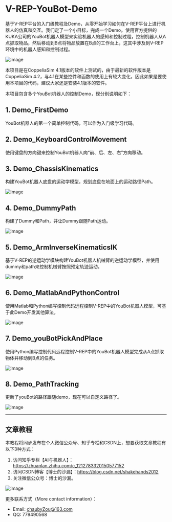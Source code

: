 # V-REP-YouBot-Demo
基于V-REP平台的入门级教程及Demo，从零开始学习如何在V-REP平台上进行机器人的仿真和交互。我们定了一个小目标，完成一个Demo。使用官方提供的KUKA公司的YouBot机器人模型来实验机器人的感知和控制过程，控制机器人从A点抓取物品，然后移动到B点将物品放置在B点的工作台上，这其中涉及到V-REP环境中的机器人感知和控制过程。

![image](https://github.com/chauby/V-REP-YouBot-Demo/blob/master/Kuka-YouBot.png)


本项目是在CoppeliaSim 4.1版本的软件上测试的，由于最新的软件版本是CoppeliaSim 4.2，与4.1在某些控件和函数的使用上有较大变化，因此如果是要使用本项目的代码，建议大家还是安装4.1版本的软件。


本项目包含多个YouBot机器人的控制Demo，现分别说明如下：

## 1. Demo_FirstDemo

YouBot机器人的第一个简单控制代码，可以作为入门级学习代码。



## 2. Demo_KeyboardControlMovement

使用键盘的方向键来控制YouBot机器人向“前、后、左、右”方向移动。



## 3. Demo_ChassisKinematics

构建YouBot机器人底盘的运动学模型，规划底盘在地面上的运动路径Path。

![image](https://github.com/chauby/V-REP-YouBot-Demo/blob/master/3_Demo_ChassisKinematics/YouBotPathDemo.gif)



## 4. Demo_DummyPath

构建了Dummy和Path，并让Dummy跟随Path运动。

![image](https://github.com/chauby/V-REP-YouBot-Demo/blob/master/4_Demo_DummyPath/DummyPathDemo.gif)



## 5. Demo_ArmInverseKinematicsIK

基于V-REP的逆运动学模块构建YouBot机器人机械臂的逆运动学模型，并使用dummy和path来控制机械臂按照预定轨迹运动。

![image](https://github.com/chauby/V-REP-YouBot-Demo/blob/master/5_Demo_ArmInverseKinematicsIK/ArmIKDemo.gif)



## 6. Demo_MatlabAndPythonControl

使用Matlab和Python编写控制代码远程控制V-REP中的YouBot机器人模型，可基于此Demo开发其他算法。

![image](https://github.com/chauby/V-REP-YouBot-Demo/blob/master/6_Demo_MatlabAndPythonControl/MatlabPythonVREP.gif)


## 7. Demo_youBotPickAndPlace

使用Python编写控制代码远程控制V-REP中的YouBot机器人模型完成从A点抓取物体并移动到B点的任务。

![image](https://github.com/chauby/V-REP-YouBot-Demo/blob/master/7_Demo_youBotPickAndPlace/youBotPickAndPlace.gif)



## 8. Demo_PathTracking

更新了youBot的路径跟随demo，现在可以自定义路径了。

![image](https://github.com/chauby/V-REP-YouBot-Demo/blob/master/8_Demo_youBotTrackingPath/path_tracking.gif)



---

## 文章教程

本教程将同步发布在个人微信公众号、知乎专栏和CSDN上，想要获取文章教程有以下3种方式：
1. 访问知乎专栏【AI与机器人】：https://zhuanlan.zhihu.com/c_1212783320150577152
2. 访问CSDN博客【博士的沙漏】：https://blog.csdn.net/shakehands2012
3. 关注微信公众号：博士的沙漏。

![image](https://github.com/chauby/V-REP-YouBot-Demo/blob/master/qrcode.jpg)

更多联系方式（More contact information）：
- Email: chaubyZou@163.com
- QQ: 779490568

